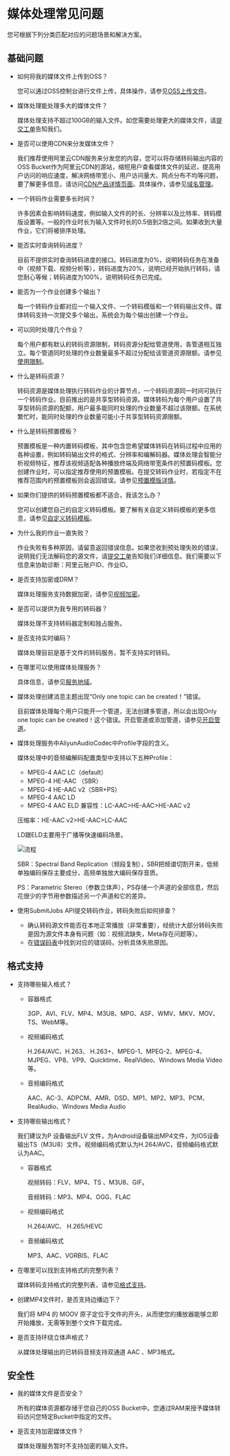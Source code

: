 # 媒体处理常见问题

您可根据下列分类匹配对应的问题场景和解决方案。

## 基础问题

-   如何将我的媒体文件上传到OSS？

    您可以通过OSS控制台进行文件上传，具体操作，请参见[OSS上传文件](/cn.zh-CN/控制台指南/媒体管理/上传视频.md)。

-   媒体处理能处理多大的媒体文件？

    媒体处理支持不超过100GB的输入文件。如您需要处理更大的媒体文件，请[提交工单](https://selfservice.console.aliyun.com/ticket/category/mts/recommend/304)告知我们。

-   是否可以使用CDN来分发媒体文件？

    我们推荐使用阿里云CDN服务来分发您的内容，您可以将存储转码输出内容的OSS Bucket作为阿里云CDN的源站，缩短用户查看媒体文件的延迟，提高用户访问的响应速度，解决网络带宽小、用户访问量大、网点分布不均等问题，要了解更多信息，请访问[CDN产品详情页面](https://www.aliyun.com/product/cdn?spm=5176.8142029.388261.303.5b946d3eIxlHZm)。具体操作，请参见[域名管理](/cn.zh-CN/用户指南/域名管理.md)。

-   一个转码作业需要多长时间？

    许多因素会影响转码速度，例如输入文件的时长、分辨率以及比特率、转码模版设置等。一般的作业时长为输入文件时长的0.5倍到2倍之间。如果收到大量作业，它们将被排序处理。

-   能否实时查询转码进度？

    目前不提供实时查询转码进度的接口。转码进度为0%，说明转码任务在准备中（视频下载、视频分析等），转码进度为20%，说明已经开始执行转码，请您耐心等候；转码进度为100%，说明转码任务已完成。

-   能否为一个作业创建多个输出？

    每一个转码作业都对应一个输入文件、一个转码模版和一个转码输出文件。媒体转码支持一次提交多个输出，系统会为每个输出创建一个作业。

-   可以同时处理几个作业？

    每个用户都有默认的转码资源限制，转码资源分配给管道使用，各管道相互独立。每个管道同时处理的作业数量最多不超过分配给该管道资源限额。请参见[使用限制](/cn.zh-CN/产品简介/使用限制.md)。

-   什么是转码资源？

    转码资源是媒体处理执行转码作业的计算节点，一个转码资源同一时间可执行一个转码作业。目前推出的是共享型转码资源。媒体转码为每个用户设置了共享型转码资源的配额，用户最多能同时处理的作业数量不超过该限额。在系统繁忙时，能同时处理的作业数量可能小于共享型转码资源限额。

-   什么是转码预置模板？

    预置模板是一种内置转码模板，其中包含您希望媒体转码在转码过程中应用的各种设置，例如转码输出文件的格式、分辨率和编解码器。媒体处理会智能分析视频特征，推荐该视频适配各种播放终端及网络带宽条件的预置码模板。您创建作业时，可以指定推荐使用的预置模板。在提交转码作业时，若指定不在推荐范围内的预置模板则会返回错误。请参见[预置模版详情](/cn.zh-CN/API参考/附录/预置模版详情.md)。

-   如果你们提供的转码预置模板都不适合，我该怎么办？

    您可以创建您自己的自定义转码模板。要了解有关自定义转码模板的更多信息，请参见[自定义转码模板](/cn.zh-CN/控制台指南/全局设置/转码模版.md)。

-   为什么我的作业一直失败？

    作业失败有多种原因，请留意返回错误信息。如果您收到预处理失败的错误，说明我们无法解码您的源文件，请[提交工单](https://selfservice.console.aliyun.com/ticket/category/mts/recommend/304)告知我们详细信息。我们需要以下信息来协助诊断：阿里云账户ID、作业ID。

-   是否支持加密或DRM？

    媒体处理服务支持数据加密，请参见[视频加密](/cn.zh-CN/用户指南/视频加密.md)。

-   是否可以提供为我专用的转码器？

    媒体处理不支持转码器定制和独占服务。

-   是否支持实时编码？

    媒体处理目前是基于文件的转码服务，暂不支持实时转码。

-   在哪里可以使用媒体处理服务？

    具体信息，请参见[服务地域](/cn.zh-CN/产品简介/服务地域.md)。

-   媒体处理创建消息主题出现“Only one topic can be created！”错误。

    目前媒体处理每个用户只能开一个管道，无法创建多管道，所以会出现Only one topic can be created！这个错误。开启管道或添加管道，请参见[开启管道](/cn.zh-CN/控制台指南/全局设置/管道/开启管道.md)。

-   媒体处理服务中AliyunAudioCodec中Profile字段的含义。

    媒体处理中的音频编解码配置类型中支持以下五种Profile：

    -   MPEG-4 AAC LC（default）
    -   MPEG-4 HE-AAC （SBR）
    -   MPEG-4 HE-AAC v2（SBR+PS）
    -   MPEG-4 AAC LD
    -   MPEG-4 AAC ELD
    兼容性：LC-AAC\>HE-AAC\>HE-AAC v2

    压缩率：HE-AAC v2\>HE-AAC\>LC-AAC

    LD跟ELD主要用于广播等快速编码场景。

    ![流程](https://static-aliyun-doc.oss-accelerate.aliyuncs.com/assets/img/zh-CN/2693838161/p263274.png)

    SBR：Spectral Band Replication（频段复制），SBR把频谱切割开来，低频单独编码保存主要成分，高频单独放大编码保存音质。

    PS：Parametric Stereo（参数立体声），PS存储一个声道的全部信息，然后花很少的字节用参数描述另一个声道和它的差异。

-   使用SubmitJobs API提交转码作业，转码失败后如何排查？
    -   确认转码源文件能否在本地正常播放（非常重要），经统计大部分转码失败是因为源文件本身有问题（如：视频流缺失，Meta存在问题等）。
    -   在[错误码表](/cn.zh-CN/API参考/转码接口/提交转码作业.md)中找到对应的错误码，分析具体失败原因。

## 格式支持

-   支持哪些输入格式？
    -   容器格式

        3GP、AVI、FLV、MP4、M3U8、MPG、ASF、WMV、MKV、MOV、TS、WebM等。

    -   视频编码格式

        H.264/AVC、H.263、 H.263+、MPEG-1、MPEG-2、MPEG-4、MJPEG、VP8、VP9、Quicktime、RealVideo、Windows Media Video等。

    -   音频编码格式

        AAC、AC-3、ADPCM、AMR、DSD、MP1、MP2、MP3、PCM、RealAudio、Windows Media Audio

-   支持哪些输出格式？

    我们建议为P 设备输出FLV 文件，为Android设备输出MP4文件，为IOS设备输出TS（M3U8）文件。视频编码格式默认为H.264/AVC，音频编码格式默认为AAC。

    -   容器格式

        视频转码：FLV、MP4、TS 、M3U8、GIF。

        音频转码：MP3、MP4、OGG、FLAC

    -   视频编码格式

        H.264/AVC、 H.265/HEVC

    -   音频编码格式

        MP3、AAC、VORBIS、FLAC

-   在哪里可以找到支持格式的完整列表？

    媒体转码支持格式的完整列表，请参见[格式支持](/cn.zh-CN/API参考/附录/格式支持.md)。

-   创建MP4文件时，是否支持边播边下？

    我们将 MP4 的 MOOV 原子定位于文件的开头，从而使您的播放器能够立即开始播放，无需等到整个文件下载完成。

-   是否支持环绕立体声格式？

    从媒体处理输出的已转码音频支持双通道 AAC 、MP3格式。


## 安全性

-   我的媒体文件是否安全？

    所有的媒体资源都存储于您自己的OSS Bucket中。您通过RAM来授予媒体转码访问您特定Bucket中指定的文件。

-   是否支持加密媒体文件？

    媒体处理服务暂时不支持加密的输入文件。


